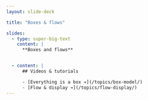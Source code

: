 ```yaml
---
layout: slide-deck

title: "Boxes & flows"

slides:
  - type: super-big-text
    content: |
      **Boxes and flows**


  - content: |
      ## Videos & tutorials

      - [Everything is a box ➔](/topics/box-model/)
      - [Flow & display ➔](/topics/flow-display/)
---
```

